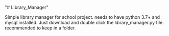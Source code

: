 "# Library_Manager" 

Simple library manager for school project. needs to have python 3.7+ and mysql installed. Just download and double click the library_manager.py file. recommended to keep in a folder.
